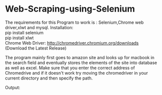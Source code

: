 # Web-Scraping-using-Selenium

The requirements for this Program to work is  : Selenium,Chrome web driver,xlwt and mysql.
Installation:</br>
pip install selenium</br>
pip install xlwt</br>
Chrome Web Driver: http://chromedriver.chromium.org/downloads (Download the Latest Release)</br>

The program mainly first goes to amazon site and looks up for macbook in the search field and eventually stores the elements of the site into database as well as excel. Make sure that you enter the correct address of Chromedrive and if it doesn't work try moving the chromedriver in your current directory and then specify the path.

Output:
